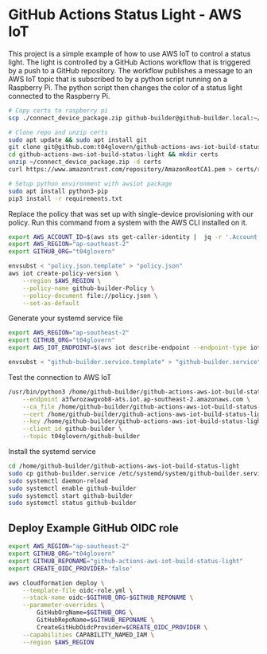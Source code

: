 # GitHub Actions Status Light - AWS IoT

This project is a simple example of how to use AWS IoT to control a status light. The light is controlled by a GitHub Actions workflow that is triggered by a push to a GitHub repository. The workflow publishes a message to an AWS IoT topic that is subscribed to by a python script running on a Raspberry Pi. The python script then changes the color of a status light connected to the Raspberry Pi.

```bash
# Copy certs to raspberry pi
scp ./connect_device_package.zip github-builder@github-builder.local:~/connect_device_package.zip

# Clone repo and unzip certs
sudo apt update && sudo apt install git
git clone git@github.com:t04glovern/github-actions-aws-iot-build-status-light.git
cd github-actions-aws-iot-build-status-light && mkdir certs
unzip ~/connect_device_package.zip -d certs
curl https://www.amazontrust.com/repository/AmazonRootCA1.pem > certs/root-CA.crt

# Setup python environment with awsiot package
sudo apt install python3-pip
pip3 install -r requirements.txt
```

Replace the policy that was set up with single-device provisioning with our policy. Run this command from a system with the AWS CLI installed on it.

```bash
export AWS_ACCOUNT_ID=$(aws sts get-caller-identity |  jq -r '.Account')
export AWS_REGION="ap-southeast-2"
export GITHUB_ORG="t04glovern"

envsubst < "policy.json.template" > "policy.json"
aws iot create-policy-version \
    --region $AWS_REGION \
    --policy-name github-builder-Policy \
    --policy-document file://policy.json \
    --set-as-default
```

Generate your systemd service file

```bash
export AWS_REGION="ap-southeast-2"
export GITHUB_ORG="t04glovern"
export AWS_IOT_ENDPOINT=$(aws iot describe-endpoint --endpoint-type iot:Data-ATS --region $AWS_REGION | jq -r '.endpointAddress')

envsubst < "github-builder.service.template" > "github-builder.service"
```

Test the connection to AWS IoT

```bash
/usr/bin/python3 /home/github-builder/github-actions-aws-iot-build-status-light/main.py \
    --endpoint a3fwrozawgvob8-ats.iot.ap-southeast-2.amazonaws.com \
    --ca_file /home/github-builder/github-actions-aws-iot-build-status-light/certs/root-CA.crt \
    --cert /home/github-builder/github-actions-aws-iot-build-status-light/certs/github-builder.cert.pem \
    --key /home/github-builder/github-actions-aws-iot-build-status-light/certs/github-builder.private.key \
    --client_id github-builder \
    --topic t04glovern/github-builder
```

Install the systemd service

```bash
cd /home/github-builder/github-actions-aws-iot-build-status-light
sudo cp github-builder.service /etc/systemd/system/github-builder.service
sudo systemctl daemon-reload
sudo systemctl enable github-builder
sudo systemctl start github-builder
sudo systemctl status github-builder
```

## Deploy Example GitHub OIDC role

```bash
export AWS_REGION="ap-southeast-2"
export GITHUB_ORG="t04glovern"
export GITHUB_REPONAME="github-actions-aws-iot-build-status-light"
export CREATE_OIDC_PROVIDER='false'

aws cloudformation deploy \
    --template-file oidc-role.yml \
    --stack-name oidc-$GITHUB_ORG-$GITHUB_REPONAME \
    --parameter-overrides \
        GitHubOrgName=$GITHUB_ORG \
        GitHubRepoName=$GITHUB_REPONAME \
        CreateGitHubOidcProvider=$CREATE_OIDC_PROVIDER \
    --capabilities CAPABILITY_NAMED_IAM \
    --region $AWS_REGION
```
